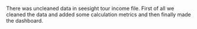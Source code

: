 There was uncleaned data in seesight tour income file. First of all we cleaned the data and added some calculation metrics and then finally made the dashboard.
